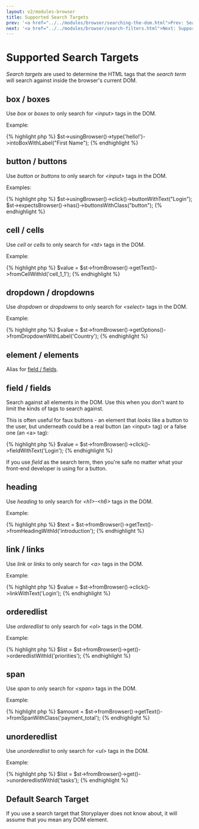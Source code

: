 ```yaml
---
layout: v2/modules-browser
title: Supported Search Targets
prev: '<a href="../../modules/browser/searching-the-dom.html">Prev: Searching The DOM</a>'
next: '<a href="../../modules/browser/search-filters.html">Next: Supported Search Filters</a>'
---
```


# Supported Search Targets

_Search targets_ are used to determine the HTML tags that the _search term_ will search against inside the browser's current DOM.

## box / boxes

Use _box_ or _boxes_ to only search for _&lt;input&gt;_ tags in the DOM.

Example:

{% highlight php %}
$st->usingBrowser()->type('hello!')->intoBoxWithLabel("First Name");
{% endhighlight %}

## button / buttons

Use _button_ or _buttons_ to only search for _&lt;input&gt;_ tags in the DOM.

Examples:

{% highlight php %}
$st->usingBrowser()->click()->buttonWithText("Login");
$st->expectsBrowser()->has()->buttonsWithClass("button");
{% endhighlight %}

## cell / cells

Use _cell_ or _cells_ to only search for _&lt;td&gt;_ tags in the DOM.

Example:

{% highlight php %}
$value = $st->fromBrowser()->getText()->fromCellWithId('cell_1_1');
{% endhighlight %}

## dropdown / dropdowns

Use _dropdown_ or _dropdowns_ to only search for _&lt;select&gt;_ tags in the DOM.

Example:

{% highlight php %}
$value = $st->fromBrowser()->getOptions()->fromDropdownWithLabel('Country');
{% endhighlight %}

## element / elements

Alias for [field / fields](field__fields).

## field / fields

Search against all elements in the DOM.  Use this when you don't want to limit the kinds of tags to search against.

This is often useful for faux buttons - an element that _looks_ like a button to the user, but underneath could be a real button (an &lt;input&gt; tag) or a false one (an &lt;a&gt; tag):

{% highlight php %}
$value = $st->fromBrowser()->click()->fieldWithText('Login');
{% endhighlight %}

If you use _field_ as the search term, then you're safe no matter what your front-end developer is using for a button.

## heading

Use _heading_ to only search for _&lt;h1&gt;-&lt;h6&gt;_ tags in the DOM.

Example:

{% highlight php %}
$text = $st->fromBrowser()->getText()->fromHeadingWithId('introduction');
{% endhighlight %}

## link / links

Use _link_ or _links_ to only search for _&lt;a&gt;_ tags in the DOM.

Example:

{% highlight php %}
$value = $st->fromBrowser()->click()->linkWithText('Login');
{% endhighlight %}

## orderedlist

Use _orderedlist_ to only search for _&lt;ol&gt;_ tags in the DOM.

Example:

{% highlight php %}
$list = $st->fromBrowser()->get()->orderedlistWithId('priorities');
{% endhighlight %}

## span

Use _span_ to only search for _&lt;span&gt;_ tags in the DOM.

Example:

{% highlight php %}
$amount = $st->fromBrowser()->getText()->fromSpanWithClass('payment_total');
{% endhighlight %}

## unorderedlist

Use _unorderedlist_ to only search for _&lt;ul&gt;_ tags in the DOM.

Example:

{% highlight php %}
$list = $st->fromBrowser()->get()->unorderedlistWithId('tasks');
{% endhighlight %}

## Default Search Target

If you use a search target that Storyplayer does not know about, it will assume that you mean any DOM element.

